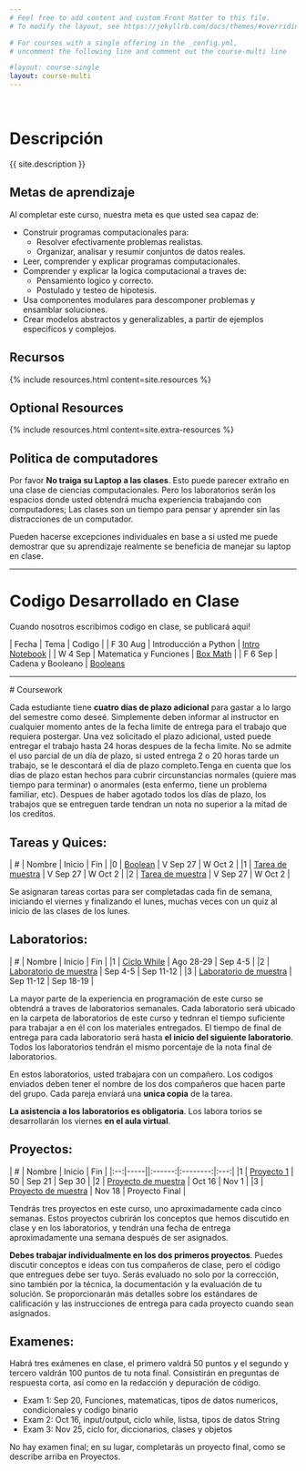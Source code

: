 ```yaml
---
# Feel free to add content and custom Front Matter to this file.
# To modify the layout, see https://jekyllrb.com/docs/themes/#overriding-theme-defaults

# For courses with a single offering in the _config.yml,
# uncomment the following line and comment out the course-multi line

#layout: course-single
layout: course-multi
---
```

<br/>

# <a name="description">Descripción</a>

{{ site.description }}

## <a name="goals">Metas de aprendizaje</a>

Al completar este curso, nuestra meta es que usted sea capaz de:

* Construir programas computacionales para:
  * Resolver efectivamente problemas realistas.
  * Organizar, analisar y resumir conjuntos de datos reales.
* Leer, comprender y explicar programas computacionales.
* Comprender y explicar la logica computacional a traves de:
  * Pensamiento logico y correcto.
  * Postulado y testeo de hipotesis.
* Usa componentes modulares para descomponer problemas y ensamblar soluciones.
* Crear modelos abstractos y generalizables, a partir de ejemplos especificos y complejos.

## <a name="resources">Recursos</a>

{% include resources.html content=site.resources %}

## <a name="additional-resources">Optional Resources</a>

{% include resources.html content=site.extra-resources %}

## Politica de computadores

Por favor **No traiga su Laptop a las clases**. Esto puede parecer extraño en una clase de ciencias computacionales. Pero los laboratorios serán los espacios donde usted obtendrá mucha experiencia trabajando con computadores; Las clases son un tiempo para pensar y aprender sin las distracciones de un computador.

Pueden hacerse excepciones individuales en base a si usted me puede demostrar que su aprendizaje realmente se beneficia de manejar su laptop en clase.

<hr>

# <a name="inclasscode">Codigo Desarrollado en Clase</a>

Cuando nosotros escribimos codigo en clase, se publicará aqui!

| Fecha | Tema | Codigo |
| F 30 Aug | Introducción a Python | [Intro Notebook](https://pythonintro-yorgey.notebooks.azure.com/j/notebooks/PythonIntro.ipynb) |
| W 4 Sep | Matematica y Funciones | [Box Math](https://boxmath-yorgey.notebooks.azure.com/j/notebooks/BoxMath.ipynb) |
| F 6 Sep | Cadena y Booleano | [Booleans](https://booleans-yorgey.notebooks.azure.com/j/notebooks/Strings%20and%20Booleans.ipynb)

<hr>
# Coursework

Cada estudiante tiene **cuatro días de plazo adicional** para gastar a lo largo del semestre como deseé.
Simplemente deben informar al instructor en cualquier momento antes de la fecha limite de entrega para el trabajo que requiera postergar. Una vez solicitado el plazo adicional, usted puede entregar el trabajo hasta 24 horas despues de la fecha limite. No se admite el uso parcial de un día de plazo, si usted entrega 2 o 20 horas tarde un trabajo, se le descontará el día de plazo completo.Tenga en cuenta que los días de plazo estan hechos para cubrir circunstancias normales (quiere mas tiempo para terminar) o anormales (esta enfermo, tiene un problema familiar, etc). Despues de haber agotado todos los días de plazo, los trabajos que se entreguen tarde tendran un nota no superior a la mitad de los creditos.

## <a name="hwqz">Tareas y Quices</a>: 
| #  | Nombre | Inicio | Fin |
|0 | [Boolean](homework\booleans.md) | V Sep 27 | W Oct 2 |
|1 | [Tarea de muestra]({{site.baseurl}}/homework/function-reading.pdf) | V Sep 27 | W Oct 2 |
|2 | [Tarea de muestra]({{site.baseurl}}/homework/function-reading.pdf) | V Sep 27 | W Oct 2 |

Se asignaran tareas cortas para ser completadas cada fin de semana, iniciando el viernes y finalizando el lunes, muchas veces con un quiz al inicio de las clases de los lunes. 

## <a name="labs">Laboratorios</a>: 

| #  | Nombre | Inicio | Fin |
|1 | [Ciclo While](labs\guess.md) | Ago 28-29 | Sep 4-5 |
|2 | [Laboratorio de muestra]({{site.baseurl}}/labs/sample-lab.html) | Sep 4-5 | Sep 11-12 |
|3 | [Laboratorio de muestra]({{site.baseurl}}/labs/sample-lab.html) | Sep 11-12 | Sep 18-19 |

La mayor parte de la experiencia en programación de este curso se obtendrá a traves de laboratorios semanales. Cada laboratorio será ubicado en la carpeta de laboratorios de este curso y tednran el tiempo suficiente para trabajar a en él con los materiales entregados. El tiempo de final de entrega para cada laboratorio será hasta  **el inicio del siguiente laboratorio**. Todos los laboratorios tendrán el mismo porcentaje de la nota final de laboratorios. 

En estos laboratorios, usted trabajara con un compañero. Los codigos enviados deben tener el nombre de los dos compañeros que hacen parte del grupo. Cada pareja enviará una **unica copia** de la tarea. 

**La asistencia a los laboratorios es obligatoria**. Los labora torios se desarrollarán los viernes **en el aula virtual**.

## <a name="projects">Proyectos</a>:

| #  | Nombre | Inicio | Fin |
|:--:|-----||:------:|:--------:|:---:|
|1 | [Proyecto 1]({{site.baseurl}}/projects/project2.md)  | 50  | Sep 21 | Sep 30 |
|2 | [Proyecto de muestra]({{site.baseurl}}/projects/sample-project.html) | Oct 16 | Nov 1 |
|3 | [Proyecto de muestra]({{site.baseurl}}/projects/sample-project.html) | Nov 18 | Proyecto Final |

Tendrás tres proyectos en este curso, uno aproximadamente cada cinco semanas. Estos proyectos cubrirán los conceptos que hemos discutido en clase y en los laboratorios, y tendrán una fecha de entrega aproximadamente una semana después de ser asignados.

**Debes trabajar individualmente en los dos primeros proyectos**. Puedes discutir conceptos e ideas con tus compañeros de clase, pero el código que entregues debe ser tuyo. Serás evaluado no solo por la corrección, sino también por la técnica, la documentación y la evaluación de tu solución. Se proporcionarán más detalles sobre los estándares de calificación y las instrucciones de entrega para cada proyecto cuando sean asignados.

## <a name="exams">Examenes</a>: 

Habrá tres exámenes en clase, el primero valdrá 50 puntos y el segundo y tercero valdrán 100 puntos de tu nota final. Consistirán en preguntas de respuesta corta, así como en la redacción y depuración de código.

* Exam 1: Sep 20, Funciones, matematicas, tipos de datos numericos, condicionales y codigo binario
* Exam 2: Oct 16, input/output, ciclo while, listsa, tipos de datos String
* Exam 3: Nov 25, ciclo for, diccionarios, clases y objetos

No hay examen final; en su lugar, completarás un proyecto final, como se describe arriba en Proyectos.
